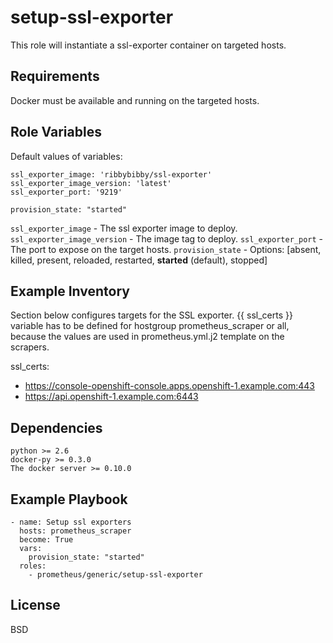 setup-ssl-exporter
==================

This role will instantiate a ssl-exporter container on targeted hosts.

Requirements
------------

Docker must be available and running on the targeted hosts.

Role Variables
--------------
Default values of variables:
```
ssl_exporter_image: 'ribbybibby/ssl-exporter'
ssl_exporter_image_version: 'latest'
ssl_exporter_port: '9219'

provision_state: "started"
```
`ssl_exporter_image` - The ssl exporter image to deploy.
`ssl_exporter_image_version` - The image tag to deploy.
`ssl_exporter_port` - The port to expose on the target hosts.
`provision_state` - Options: [absent, killed, present, reloaded, restarted, **started** (default), stopped]

Example Inventory
-----------------

Section below configures targets for the SSL exporter. {{ ssl_certs }} variable has to be defined for hostgroup prometheus_scraper or all, because the values are used in prometheus.yml.j2 template on the scrapers.

ssl_certs:
  - https://console-openshift-console.apps.openshift-1.example.com:443
  - https://api.openshift-1.example.com:6443



Dependencies
------------
```
python >= 2.6
docker-py >= 0.3.0
The docker server >= 0.10.0
```

Example Playbook
----------------
```
- name: Setup ssl exporters
  hosts: prometheus_scraper
  become: True
  vars:
    provision_state: "started"
  roles:
    - prometheus/generic/setup-ssl-exporter
```

License
-------

BSD
